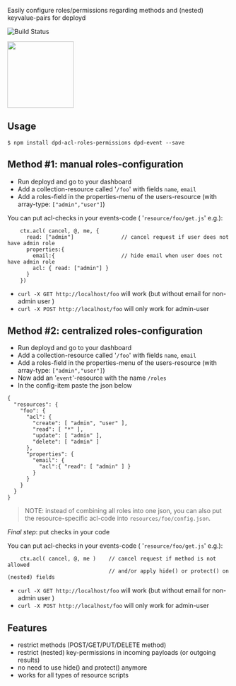 Easily configure roles/permissions regarding methods and (nested) keyvalue-pairs for deployd

![Build Status](https://travis-ci.org/coderofsalvation/dpd-acl-roles-permissions.svg?branch=master)

<img src="http://i.giphy.com/81xwEHX23zhvy.gif" width="150" style="width:150px"/>

## Usage 

    $ npm install dpd-acl-roles-permissions dpd-event --save

## Method #1: manual roles-configuration

* Run deployd and go to your dashboard 
* Add a collection-resource called '`/foo`' with fields `name`, `email`
* Add a roles-field in the properties-menu of the users-resource (with array-type: `["admin","user"]`)

You can put acl-checks in your events-code ( '`resource/foo/get.js`' e.g.):

```
    ctx.acl( cancel, @, me, {  
      read: ["admin"]               // cancel request if user does not have admin role 
      properties:{
        email:{                     // hide email when user does not have admin role
        acl: { read: ["admin"] }
      }
    })  
```

* `curl -X GET http://localhost/foo` will work (but without email for non-admin user  )
* `curl -X POST http://localhost/foo` will only work for admin-user

## Method #2: centralized roles-configuration

* Run deployd and go to your dashboard 
* Add a collection-resource called '`/foo`' with fields `name`, `email`
* Add a roles-field in the properties-menu of the users-resource (with array-type: `["admin","user"]`)
* Now add an '`event`'-resource with the name `/roles`
* In the config-item paste the json below

```
{
  "resources": {
    "foo": {
      "acl": {
        "create": [ "admin", "user" ],
        "read": [ "*" ],
        "update": [ "admin" ],
        "delete": [ "admin" ]
      }, 
      "properties": {
        "email": {
          "acl":{ "read": [ "admin" ] }
        }
      }
    }
  }
}
```
> NOTE: instead of combining all roles into one json, you can also put the resource-specific acl-code into `resources/foo/config.json`.

*Final step*: put checks in your code

You can put acl-checks in your events-code ( '`resource/foo/get.js`' e.g.):

```
    ctx.acl( cancel, @, me )    // cancel request if method is not allowed 
                                // and/or apply hide() or protect() on (nested) fields
```

* `curl -X GET http://localhost/foo` will work (but without email for non-admin user  )
* `curl -X POST http://localhost/foo` will only work for admin-user

## Features 

* restrict methods (POST/GET/PUT/DELETE method)
* restrict (nested) key-permissions in incoming payloads (or outgoing results)
* no need to use hide() and protect() anymore
* works for all types of resource scripts
